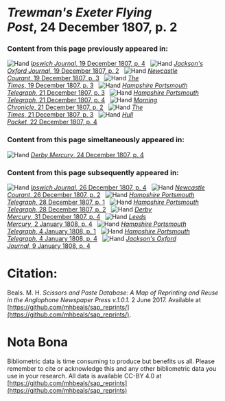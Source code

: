 # *Trewman's Exeter Flying Post*, 24 December 1807, p. 2  
  
### Content from this page previously appeared in:  
![Hand](http://scissorsandpaste.net/wp-content/uploads/2017/06/smallhandpointer.png) [*Ipswich Journal*, 19 December 1807, p. 4](https://mhbeals.github.io/sap_html/Ipswich-Journal/Ipswich-Journal-19-December-1807-p-4)  
![Hand](http://scissorsandpaste.net/wp-content/uploads/2017/06/smallhandpointer.png) [*Jackson's Oxford Journal*, 19 December 1807, p. 2](https://mhbeals.github.io/sap_html/Jackson's-Oxford-Journal/Jackson's-Oxford-Journal-19-December-1807-p-2)  
![Hand](http://scissorsandpaste.net/wp-content/uploads/2017/06/smallhandpointer.png) [*Newcastle Courant*, 19 December 1807, p. 3](https://mhbeals.github.io/sap_html/Newcastle-Courant/Newcastle-Courant-19-December-1807-p-3)  
![Hand](http://scissorsandpaste.net/wp-content/uploads/2017/06/smallhandpointer.png) [*The Times*, 19 December 1807, p. 3](https://mhbeals.github.io/sap_html/The-Times/The-Times-19-December-1807-p-3)  
![Hand](http://scissorsandpaste.net/wp-content/uploads/2017/06/smallhandpointer.png) [*Hampshire Portsmouth Telegraph*, 21 December 1807, p. 3](https://mhbeals.github.io/sap_html/Hampshire-Portsmouth-Telegraph/Hampshire-Portsmouth-Telegraph-21-December-1807-p-3)  
![Hand](http://scissorsandpaste.net/wp-content/uploads/2017/06/smallhandpointer.png) [*Hampshire Portsmouth Telegraph*, 21 December 1807, p. 4](https://mhbeals.github.io/sap_html/Hampshire-Portsmouth-Telegraph/Hampshire-Portsmouth-Telegraph-21-December-1807-p-4)  
![Hand](http://scissorsandpaste.net/wp-content/uploads/2017/06/smallhandpointer.png) [*Morning Chronicle*, 21 December 1807, p. 2](https://mhbeals.github.io/sap_html/Morning-Chronicle/Morning-Chronicle-21-December-1807-p-2)  
![Hand](http://scissorsandpaste.net/wp-content/uploads/2017/06/smallhandpointer.png) [*The Times*, 21 December 1807, p. 3](https://mhbeals.github.io/sap_html/The-Times/The-Times-21-December-1807-p-3)  
![Hand](http://scissorsandpaste.net/wp-content/uploads/2017/06/smallhandpointer.png) [*Hull Packet*, 22 December 1807, p. 4](https://mhbeals.github.io/sap_html/Hull-Packet/Hull-Packet-22-December-1807-p-4)  
  
### Content from this page simeltaneously appeared in:  
![Hand](http://scissorsandpaste.net/wp-content/uploads/2017/06/smallhandpointer.png) [*Derby Mercury*, 24 December 1807, p. 4](https://mhbeals.github.io/sap_html/Derby-Mercury/Derby-Mercury-24-December-1807-p-4)  
  
### Content from this page subsequently appeared in:  
![Hand](http://scissorsandpaste.net/wp-content/uploads/2017/06/smallhandpointer.png) [*Ipswich Journal*, 26 December 1807, p. 4](https://mhbeals.github.io/sap_html/Ipswich-Journal/Ipswich-Journal-26-December-1807-p-4)  
![Hand](http://scissorsandpaste.net/wp-content/uploads/2017/06/smallhandpointer.png) [*Newcastle Courant*, 26 December 1807, p. 2](https://mhbeals.github.io/sap_html/Newcastle-Courant/Newcastle-Courant-26-December-1807-p-2)  
![Hand](http://scissorsandpaste.net/wp-content/uploads/2017/06/smallhandpointer.png) [*Hampshire Portsmouth Telegraph*, 28 December 1807, p. 1](https://mhbeals.github.io/sap_html/Hampshire-Portsmouth-Telegraph/Hampshire-Portsmouth-Telegraph-28-December-1807-p-1)  
![Hand](http://scissorsandpaste.net/wp-content/uploads/2017/06/smallhandpointer.png) [*Hampshire Portsmouth Telegraph*, 28 December 1807, p. 2](https://mhbeals.github.io/sap_html/Hampshire-Portsmouth-Telegraph/Hampshire-Portsmouth-Telegraph-28-December-1807-p-2)  
![Hand](http://scissorsandpaste.net/wp-content/uploads/2017/06/smallhandpointer.png) [*Derby Mercury*, 31 December 1807, p. 4](https://mhbeals.github.io/sap_html/Derby-Mercury/Derby-Mercury-31-December-1807-p-4)  
![Hand](http://scissorsandpaste.net/wp-content/uploads/2017/06/smallhandpointer.png) [*Leeds Mercury*, 2 January 1808, p. 4](https://mhbeals.github.io/sap_html/Leeds-Mercury/Leeds-Mercury-2-January-1808-p-4)  
![Hand](http://scissorsandpaste.net/wp-content/uploads/2017/06/smallhandpointer.png) [*Hampshire Portsmouth Telegraph*, 4 January 1808, p. 1](https://mhbeals.github.io/sap_html/Hampshire-Portsmouth-Telegraph/Hampshire-Portsmouth-Telegraph-4-January-1808-p-1)  
![Hand](http://scissorsandpaste.net/wp-content/uploads/2017/06/smallhandpointer.png) [*Hampshire Portsmouth Telegraph*, 4 January 1808, p. 4](https://mhbeals.github.io/sap_html/Hampshire-Portsmouth-Telegraph/Hampshire-Portsmouth-Telegraph-4-January-1808-p-4)  
![Hand](http://scissorsandpaste.net/wp-content/uploads/2017/06/smallhandpointer.png) [*Jackson's Oxford Journal*, 9 January 1808, p. 4](https://mhbeals.github.io/sap_html/Jackson's-Oxford-Journal/Jackson's-Oxford-Journal-9-January-1808-p-4)  


# Citation: 

Beals. M. H. *Scissors and Paste Database: A Map of Reprinting and Reuse in the Anglophone Newspaper Press v.1.0.1.* 2 June 2017. Available at [https://github.com/mhbeals/sap_reprints/](https://github.com/mhbeals/sap_reprints/). 

# Nota Bona

Bibliometric data is time consuming to produce but benefits us all. Please remember to cite or acknowledge this and any other bibliometric data you use in your research. All data is available CC-BY 4.0 at [https://github.com/mhbeals/sap_reprints](https://github.com/mhbeals/sap_reprints)